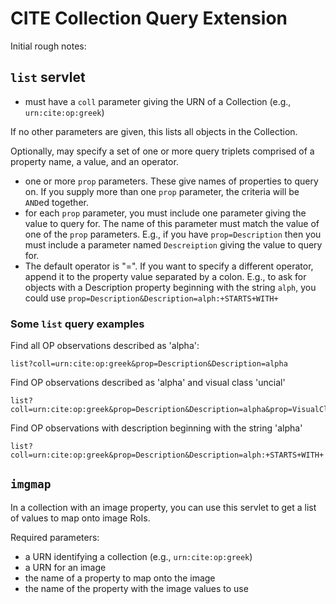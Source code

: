 # CITE Collection Query Extension #

Initial rough notes:

## `list` servlet ##

- must have a `coll` parameter giving the URN of a Collection (e.g., `urn:cite:op:greek`)

If no other parameters are given, this lists all objects in the Collection.

Optionally, may specify a set of one or more query triplets comprised of a property name, a value, and an operator.

- one or more `prop` parameters. These give names of properties to query on.  If you supply more than one `prop` parameter, the criteria will be `AND`ed together.
- for each `prop` parameter, you must include one parameter giving the value to query for.  The name of this parameter must match the value of one of the  `prop` parameters.  E.g., if you have `prop=Description` then you must include a parameter named `Descreiption` giving the value to query for.
- The default operator is "=".  If you want to specify a different operator, append it to the property value separated by a colon.  E.g., to ask for objects with a Description property beginning with the string `alph`, you could use `prop=Description&Description=alph:+STARTS+WITH+`


### Some `list` query examples ###

Find all OP observations described as 'alpha':  

    list?coll=urn:cite:op:greek&prop=Description&Description=alpha

Find OP observations described as 'alpha' and visual class 'uncial'

    list?coll=urn:cite:op:greek&prop=Description&Description=alpha&prop=VisualClass&VisualClass=uncial


Find OP observations with description beginning with the string 'alpha'

    list?coll=urn:cite:op:greek&prop=Description&Description=alph:+STARTS+WITH+


## `imgmap` ##

In a collection with an image property, you can use this servlet to get a list of values to map onto image RoIs.

Required parameters:

- a URN identifying a collection  (e.g., `urn:cite:op:greek`)
- a URN for an image
- the name of a property to map onto the image
- the name of the property with the image values to use





